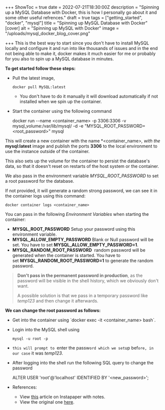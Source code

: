 +++
ShowToc = true
date = 2022-07-21T18:30:00Z
description = "Spinning up a MySQL Database with Docker, this is how I personally go about it and some other useful refrences."
draft = true
tags = ["getting_started", "docker", "mysql"]
title = "Spinning up MySQL Database with Docker"
[cover]
alt = "Spinning up MySQL with Docker"
image = "/uploads/mysql_docker_blog_cover.png"

+++
This is the best way to start since you don't have to install MySQL locally and configure it and run into like thousands of issues and in the end not being able to make it, docker makes it much easier for me or probably for you also to spin up a MySQL database in minutes.

**To get started follow these steps:**

* Pull the latest image, 

      docker pull MySQL:latest
  * You don't have to do it manually it will download automatically if not installed when we spin up the container.
* Start the container using the following command

    docker run --name <container_name> -p 3306:3306 -v mysql_volume:/var/lib/mysql/ -d -e "MYSQL_ROOT_PASSWORD=<root_password>" mysql

This will create a new container with the name *<container_name>_, with the_ **mysql:latest** image and publish the ports **3306** to the local environment to use the instance outside of the container.

This also sets up the volume for the container to persist the database's data, so that it doesn't reset on restarts of the host system or the container.

We also pass in the environment variable _MYSQL_ROOT_PASSWORD_ to set a root password for the database.

If not provided, it will generate a random strong password, we can see it in the container logs using this command:

    docker container logs <container_name>

You can pass in the following _Environment Variables_ when starting the container:

* **MYSQL_ROOT_PASSWORD** Setup your password using this environment variable.
* **MYSQL_ALLOW_EMPTY_PASSWORD** Blank or Null password will be set. You have to set **MYSQL_ALLOW_EMPTY_PASSWORD=1**.
* **MYSQL_RANDOM_ROOT_PASSWORD**  random password will be generated when the container is started. You have to set **MYSQL_RANDOM_ROOT_PASSWORD=1** to generate the random password.

> **Don't pass in the permanent password in production**, as the password will be visible in the shell history, which we obviously don't want. 
>
> A possible solution is that we pass in a temporary password like _temp123_ and then change it afterwards.

**We can change the root password as follows:** 

* Get into the container using \`docker exec -it <container_name> bash\`.
* Login into the MySQL shell using 

      mysql -u root -p
* `this will prompt to `enter the passw`ord which we set`up bef`ore, in our case` it was _temp123_.
* After logging into the shell run the following SQL query to change the password

    ALTER USER 'root'@'localhost' IDENTIFIED BY '<new_password>';

* References:
  * View [this](https://www.instapaper.com/read/1523582174/20140126 "Instapaper Read") article on Instapaper with notes.
  * View the original one [here](https://ostechnix.com/setup-mysql-with-docker-in-linux "Original Article").